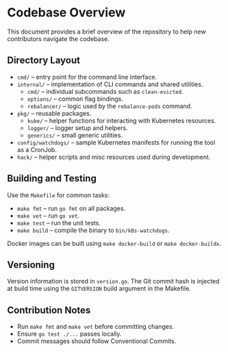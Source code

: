 # Codebase Overview

This document provides a brief overview of the repository to help new contributors navigate the codebase.

## Directory Layout

- `cmd/` – entry point for the command line interface.
- `internal/` – implementation of CLI commands and shared utilities.
  - `cmd/` – individual subcommands such as `clean-evicted`.
  - `options/` – common flag bindings.
  - `rebalancer/` – logic used by the `rebalance-pods` command.
- `pkg/` – reusable packages.
  - `kube/` – helper functions for interacting with Kubernetes resources.
  - `logger/` – logger setup and helpers.
  - `generics/` – small generic utilities.
- `config/watchdogs/` – sample Kubernetes manifests for running the tool as a CronJob.
- `hack/` – helper scripts and misc resources used during development.

## Building and Testing

Use the `Makefile` for common tasks:

- `make fmt` – run `go fmt` on all packages.
- `make vet` – run `go vet`.
- `make test` – run the unit tests.
- `make build` – compile the binary to `bin/k8s-watchdogs`.

Docker images can be built using `make docker-build` or `make docker-buildx`.

## Versioning

Version information is stored in `version.go`. The Git commit hash is injected at build time using the `GITVERSION` build argument in the Makefile.

## Contribution Notes

- Run `make fmt` and `make vet` before committing changes.
- Ensure `go test ./...` passes locally.
- Commit messages should follow Conventional Commits.

